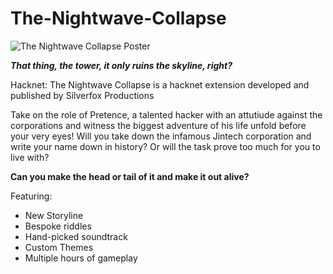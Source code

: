 # The-Nightwave-Collapse
![The Nightwave Collapse Poster](https://github.com/your-humble-silverfox/The-Nightwave-Collapse/assets/96126811/d47cf0c6-93d6-4444-b969-02c1e78b8339)

***That thing, the tower, it only ruins the skyline, right?***

Hacknet: The Nightwave Collapse is a hacknet extension developed and published by Silverfox Productions

Take on the role of Pretence, a talented hacker with an attutiude against the corporations and witness the biggest adventure of his life unfold before your very eyes!
Will you take down the infamous Jintech corporation and write your name down in history? Or will the task prove too much for you to live with?

**Can you make the head or tail of it and make it out alive?**

Featuring:

- New Storyline
- Bespoke riddles
- Hand-picked soundtrack
- Custom Themes
- Multiple hours of gameplay

